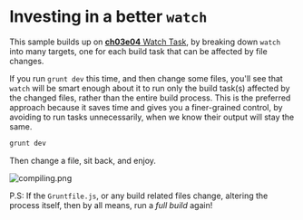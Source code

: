 # Investing in a better `watch`

This sample builds up on [**ch03e04** Watch Task](https://github.com/bevacqua/buildfirst/tree/master/ch03/04_watch-task "Watch Task Example"), by breaking down `watch` into many targets, one for each build task that can be affected by file changes.

If you run `grunt dev` this time, and then change some files, you'll see that `watch` will be smart enough about it to run only the build task(s) affected by the changed files, rather than the entire build process. This is the preferred approach because it saves time and gives you a finer-grained control, by avoiding to run tasks unnecessarily, when we know their output will stay the same.

```js
grunt dev
```

Then change a file, sit back, and enjoy.

![compiling.png][1]

P.S: If the `Gruntfile.js`, or any build related files change, altering the process itself, then by all means, run a _full build_ again!

  [1]: http://imgs.xkcd.com/comics/compiling.png "'Are you stealing those LCDs?' 'Yeah but I'm doing it while my code compiles.'"